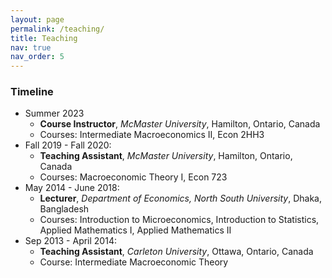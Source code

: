 ```yaml
---
layout: page
permalink: /teaching/
title: Teaching
nav: true
nav_order: 5
---
```

 
### Timeline
 
- Summer 2023
  - **Course Instructor**, *McMaster University*, Hamilton, Ontario, Canada
  - Courses: Intermediate Macroeconomics II, Econ 2HH3
- Fall 2019 - Fall 2020:
  - **Teaching Assistant**, *McMaster University*, Hamilton, Ontario, Canada
  - Courses: Macroeconomic Theory I, Econ 723
- May 2014 - June 2018:
  - **Lecturer**, *Department of Economics, North South University*, Dhaka, Bangladesh
  - Courses: Introduction to Microeconomics, Introduction to Statistics, Applied Mathematics I, Applied Mathematics II
- Sep 2013 - April 2014:
  - **Teaching Assistant**, *Carleton University*, Ottawa, Ontario, Canada
  - Course: Intermediate Macroeconomic Theory
 
